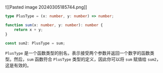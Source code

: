 
![[Pasted image 20240305185744.png]]

```typescript
type PlusType = (x: number, y: number) => number;

function sum(x: number, y: number): number {
    return x + y;
}

const sum2: PlusType = sum;

```

`PlusType` 是一个函数类型的别名，表示接受两个参数并返回一个数字的函数类型。然后，`sum` 函数符合 `PlusType` 类型的定义，因此你可以将 `sum` 赋值给 `sum2`，这是有效的。

